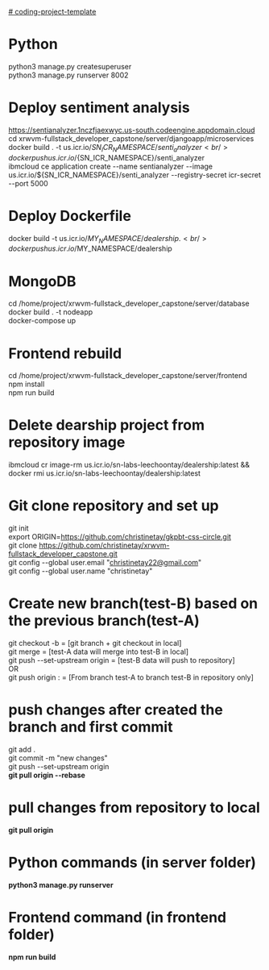 [# coding-project-template](url)

# Python
python3 manage.py createsuperuser <br/>
python3 manage.py runserver 8002

# Deploy sentiment analysis
https://sentianalyzer.1nczfjaexwyc.us-south.codeengine.appdomain.cloud <br/>
cd xrwvm-fullstack_developer_capstone/server/djangoapp/microservices <br/>
docker build . -t us.icr.io/${SN_ICR_NAMESPACE}/senti_analyzer <br/>
docker push us.icr.io/${SN_ICR_NAMESPACE}/senti_analyzer <br/>
ibmcloud ce application create --name sentianalyzer --image us.icr.io/${SN_ICR_NAMESPACE}/senti_analyzer --registry-secret icr-secret --port 5000

# Deploy Dockerfile 
docker build -t us.icr.io/$MY_NAMESPACE/dealership . <br/>
docker push us.icr.io/$MY_NAMESPACE/dealership <br/>

# MongoDB
cd /home/project/xrwvm-fullstack_developer_capstone/server/database <br/>
docker build . -t nodeapp <br/>
docker-compose up

# Frontend rebuild
cd /home/project/xrwvm-fullstack_developer_capstone/server/frontend <br/>
npm install <br/>
npm run build


# Delete dearship project from repository image
ibmcloud cr image-rm us.icr.io/sn-labs-leechoontay/dealership:latest && docker rmi us.icr.io/sn-labs-leechoontay/dealership:latest


# Git clone repository and set up
git init <br/>
export ORIGIN=https://github.com/christinetay/gkpbt-css-circle.git <br/>
git clone https://github.com/christinetay/xrwvm-fullstack_developer_capstone.git <br/>
git config --global user.email "christinetay22@gmail.com" <br/>
git config --global user.name "christinetay"

# Create new branch(test-B) based on the previous branch(test-A)
git checkout -b <test-B> = [git branch + git checkout in local] <br/>
git merge <test-A> = [test-A data will merge into test-B in local] <br/>
git push --set-upstream origin <test-B> = [test-B data will push to repository] <br/>
OR  <br/>
git push origin <test-A>:<test-B> = [From branch test-A to branch test-B in repository only] <br/>

# push changes after created the branch and first commit
git add . <br/>
git commit -m "new changes" <br/>
git push --set-upstream origin <B> <br/>
git pull origin <test-B> --rebase <br/>

# pull changes from repository to local
git pull origin <test-B>

# Python commands (in server folder)
python3 manage.py runserver

# Frontend command (in frontend folder)
npm run build

